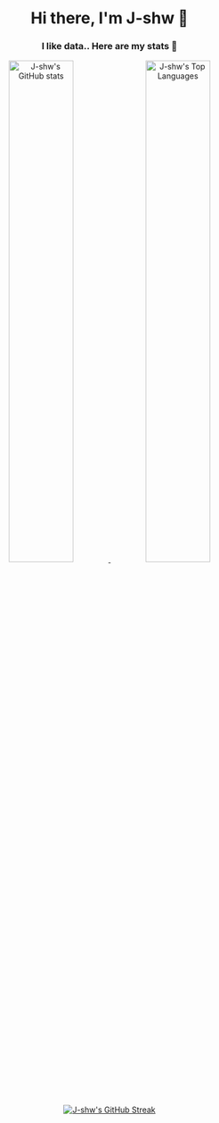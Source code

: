 <h1 align="center">Hi there, I'm J-shw 👋</h1>
<h3 align="center">I like data.. Here are my stats 👀</h3>

<div align="center">
  <a href="https://github.com/J-shw">
    <img src="https://github-readme-stats.vercel.app/api?username=J-shw&show_icons=true&hide_border=true&border_radius=10" alt="J-shw's GitHub stats" width="48%"/>
    <img src="https://github-readme-stats.vercel.app/api/top-langs/?username=J-shw&langs_count=4&hide_border=true&border_radius=10&layout=compact" alt="J-shw's Top Languages" width="48%"/>
    <br>
    <img src="https://github-readme-streak-stats.herokuapp.com/?user=J-shw&hide_border=true&border_radius=10" alt="J-shw's GitHub Streak" />
  </a>
</div>
